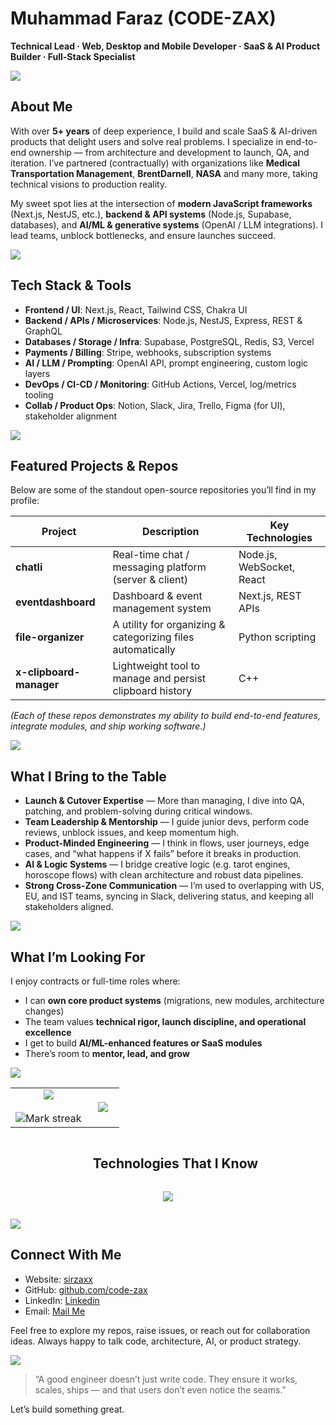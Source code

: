 # Muhammad Faraz (CODE-ZAX)  
**Technical Lead · Web, Desktop and Mobile Developer · SaaS & AI Product Builder · Full-Stack Specialist**


<img src="https://user-images.githubusercontent.com/73097560/115834477-dbab4500-a447-11eb-908a-139a6edaec5c.gif">

## About Me

With over **5+ years** of deep experience, I build and scale SaaS & AI-driven products that delight users and solve real problems. I specialize in end-to-end ownership — from architecture and development to launch, QA, and iteration. I’ve partnered (contractually) with organizations like **Medical Transportation Management**, **BrentDarnell**, **NASA** and many more, taking technical visions to production reality.

My sweet spot lies at the intersection of **modern JavaScript frameworks** (Next.js, NestJS, etc.), **backend & API systems** (Node.js, Supabase, databases), and **AI/ML & generative systems** (OpenAI / LLM integrations). I lead teams, unblock bottlenecks, and ensure launches succeed.


<img src="https://user-images.githubusercontent.com/73097560/115834477-dbab4500-a447-11eb-908a-139a6edaec5c.gif">




## Tech Stack & Tools

- **Frontend / UI**: Next.js, React, Tailwind CSS, Chakra UI  
- **Backend / APIs / Microservices**: Node.js, NestJS, Express, REST & GraphQL  
- **Databases / Storage / Infra**: Supabase, PostgreSQL, Redis, S3, Vercel  
- **Payments / Billing**: Stripe, webhooks, subscription systems  
- **AI / LLM / Prompting**: OpenAI API, prompt engineering, custom logic layers  
- **DevOps / CI-CD / Monitoring**: GitHub Actions, Vercel, log/metrics tooling  
- **Collab / Product Ops**: Notion, Slack, Jira, Trello, Figma (for UI), stakeholder alignment  

<img src="https://user-images.githubusercontent.com/73097560/115834477-dbab4500-a447-11eb-908a-139a6edaec5c.gif">


## Featured Projects & Repos

Below are some of the standout open-source repositories you’ll find in my profile:

| Project | Description | Key Technologies |
|---|---|---|
| **chatli** | Real-time chat / messaging platform (server & client) | Node.js, WebSocket, React |
| **eventdashboard** | Dashboard & event management system | Next.js, REST APIs |
| **file-organizer** | A utility for organizing & categorizing files automatically | Python scripting |
| **x-clipboard-manager** | Lightweight tool to manage and persist clipboard history | C++ |

*(Each of these repos demonstrates my ability to build end-to-end features, integrate modules, and ship working software.)*

<img src="https://user-images.githubusercontent.com/73097560/115834477-dbab4500-a447-11eb-908a-139a6edaec5c.gif">


## What I Bring to the Table

- **Launch & Cutover Expertise** — More than managing, I dive into QA, patching, and problem-solving during critical windows.  
- **Team Leadership & Mentorship** — I guide junior devs, perform code reviews, unblock issues, and keep momentum high.  
- **Product-Minded Engineering** — I think in flows, user journeys, edge cases, and “what happens if X fails” before it breaks in production.  
- **AI & Logic Systems** — I bridge creative logic (e.g. tarot engines, horoscope flows) with clean architecture and robust data pipelines.  
- **Strong Cross-Zone Communication** — I’m used to overlapping with US, EU, and IST teams, syncing in Slack, delivering status, and keeping all stakeholders aligned.

<img src="https://user-images.githubusercontent.com/73097560/115834477-dbab4500-a447-11eb-908a-139a6edaec5c.gif">


## What I’m Looking For

I enjoy contracts or full-time roles where:

- I can **own core product systems** (migrations, new modules, architecture changes)  
- The team values **technical rigor, launch discipline, and operational excellence**  
- I get to build **AI/ML-enhanced features or SaaS modules**  
- There’s room to **mentor, lead, and grow**  

<img src="https://user-images.githubusercontent.com/73097560/115834477-dbab4500-a447-11eb-908a-139a6edaec5c.gif">

<table align="center style="width:100% !important;">
<tbody><tr border="none">
<td width="70%" align="center">
  <img align="center" src="https://github-readme-stats.vercel.app/api?username=code-zax&amp;theme=dark&amp;show_icons=true&amp;count_private=true">
  <br><br>
  <img title="🔥 Get streak stats for your profile at git.io/streak-stats" alt="Mark streak" src="https://github-readme-streak-stats.herokuapp.com/?user=code-zax&amp;theme=dark&amp;hide_border=false"> 
</td><td width="30%" align="center">
  <img align="center" src="https://github-readme-stats.anuraghazra1.vercel.app/api/top-langs/?username=code-zax&amp;theme=dark&amp;hide_border=false&amp;no-bg=true&amp;no-frame=true&amp;langs_count=10">
  </td>
</tr>
</tbody></table>
<!--- stats (end) -->

<!--- stats (end) -->
<!--h1 without bottom border-->
<div id="user-content-toc">
  <ul align="center">
    <summary><h2 style="display: inline-block">Technologies That I Know</h2></summary>
  </ul>
</div>
<!--tech stack icons-->
<p align="center">
  <a href="https://skillicons.dev">
    <img src="https://skillicons.dev/icons?i=git,aws,bootstrap,c,cpp,css,discord,docker,dynamodb,express,figma,firebase,github,html,idea,java,js,kotlin,linux,md,materialui,mongodb,mysql,nextjs,nodejs,postman,py,react,redux,tailwind,ts,vscode&amp;perline=14">
  </a>
</p>

<!--profile visit count-->
<div align="center">
<p><a href="https://visitcount.itsvg.in"><img src="https://visitcount.itsvg.in/api?id=code-zax&amp;icon=3&amp;color=6" alt=""></a></p>
</div>
<!--horizontal divider(gradiant)-->
<img src="https://user-images.githubusercontent.com/73097560/115834477-dbab4500-a447-11eb-908a-139a6edaec5c.gif">

## Connect With Me
- Website: [sirzaxx](https://sirzaxx.com)
- GitHub: [github.com/code-zax](https://github.com/code-zax)  
- LinkedIn: [Linkedin](https://www.linkedin.com/in/mian-muhammad-faraz-93584521a/)  
- Email: [Mail Me](mailto:mianmuhammadfaraz@hotmail.com)

Feel free to explore my repos, raise issues, or reach out for collaboration ideas. Always happy to talk code, architecture, AI, or product strategy.

<img src="https://user-images.githubusercontent.com/73097560/115834477-dbab4500-a447-11eb-908a-139a6edaec5c.gif">


> “A good engineer doesn’t just write code. They ensure it works, scales, ships — and that users don’t even notice the seams.”  

Let’s build something great.  

